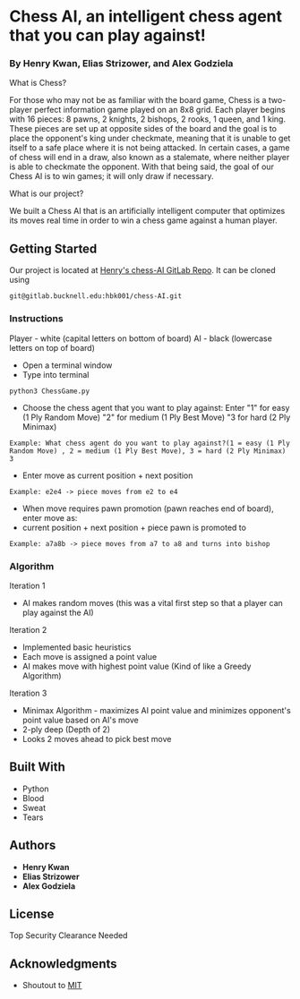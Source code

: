 # Chess AI, an intelligent chess agent that you can play against!
### By Henry Kwan, Elias Strizower, and Alex Godziela

What is Chess?


For those who may not be as familiar with the board game, Chess is a two-player perfect information game played on an 8x8 grid. Each player begins with 16 pieces: 8 pawns, 2 knights, 2 bishops, 2 rooks, 1 queen, and 1 king. These pieces are set up at opposite sides of the board and the goal is to place the opponent's king under checkmate, meaning that it is unable to get itself to a safe place where it is not being attacked. In certain cases, a game of chess will end in a draw, also known as a stalemate, where neither player is able to checkmate the opponent. With that being said, the goal of our Chess AI is to win games; it will only draw if necessary.

What is our project?


We built a Chess AI that is an artificially intelligent computer that optimizes its moves real time in order to win a chess game against a human player.

## Getting Started

Our project is located at [Henry's chess-AI GitLab Repo](https://gitlab.bucknell.edu/hbk001/chess-AI). It can be cloned using

```
git@gitlab.bucknell.edu:hbk001/chess-AI.git
```

### Instructions

Player - white (capital letters on bottom of board)
AI - black (lowercase letters on top of board)

* Open a terminal window
* Type into terminal
```
python3 ChessGame.py
```

* Choose the chess agent that you want to play against: Enter "1" for easy (1 Ply Random Move) "2" for medium (1 Ply Best Move) "3 for hard (2 Ply Minimax)
```
Example: What chess agent do you want to play against?(1 = easy (1 Ply Random Move) , 2 = medium (1 Ply Best Move), 3 = hard (2 Ply Minimax)
3
```

* Enter move as current position + next position
```
Example: e2e4 -> piece moves from e2 to e4
```

* When move requires pawn promotion (pawn reaches end of board), enter move as:
* current position + next position + piece pawn is promoted to
```
Example: a7a8b -> piece moves from a7 to a8 and turns into bishop
```

### Algorithm

Iteration 1
* AI makes random moves (this was a vital first step so that a player can play against the AI)


Iteration 2
* Implemented basic heuristics
* Each move is assigned a point value
* AI makes move with highest point value (Kind of like a Greedy Algorithm)


Iteration 3
* Minimax Algorithm - maximizes AI point value and minimizes opponent's point value based on AI's move
* 2-ply deep (Depth of 2)
* Looks 2 moves ahead to pick best move

## Built With

* Python
* Blood
* Sweat
* Tears

## Authors

* **Henry Kwan**
* **Elias Strizower**
* **Alex Godziela**


## License

Top Security Clearance Needed


## Acknowledgments

* Shoutout to [MIT](https://github.com/lamesjim/Chess-AI)
